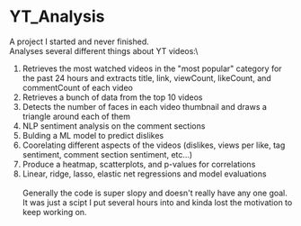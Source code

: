 # YT_Analysis
A project I started and never finished.\
Analyses several different things about YT videos:\
1) Retrieves the most watched videos in the "most popular" category for the past 24 hours and extracts title, link, viewCount, likeCount, and commentCount of each video
2) Retrieves a bunch of data from the top 10 videos
3) Detects the number of faces in each video thumbnail and draws a triangle around each of them
4) NLP sentiment analysis on the comment sections
5) Bulding a ML model to predict dislikes
6) Coorelating different aspects of the videos (dislikes, views per like, tag sentiment, comment section sentiment, etc...)
7) Produce a heatmap, scatterplots, and p-values for correlations
8) Linear, ridge, lasso, elastic net regressions and model evaluations
\
\
Generally the code is super slopy and doesn't really have any one goal. It was just a scipt I put several hours into and kinda lost the motivation to keep working on.
